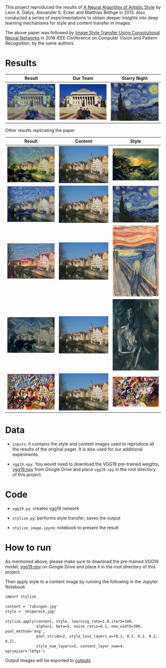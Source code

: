This project reproduced the results of [A Neural Algorithm of Artistic Style](https://arxiv.org/pdf/1508.06576.pdf) by Leon A. Gatys, Alexander S. Ecker and Matthias Bethge in 2015.
Also conducted a series of experimentations to obtain deeper insights into deep learning mechanisms for style and content transfer in images.

The above paper was followed by [Image Style Transfer Using Convolutional Neural Networks](https://www.cv-foundation.org/openaccess/content_cvpr_2016/papers/Gatys_Image_Style_Transfer_CVPR_2016_paper.pdf) in 2016 IEEE Conference on Computer Vision and Pattern Recognition, by the same authors.

# Results

Result | Our Team | Starry Night
:-----:|:--------:|:--------:
<img src="outputs/final/csjl_starry_night_w300_i70_lr1.0_alpha1_beta10_nr0.6_lbfgs_avg_ps2_sllw0.2_snl5_cln4_time0.2.jpg" alt="drawing" width="300"/> | <img src="inputs/csjl.jpeg" alt="drawing" width="300"/> | <img src="inputs/starry_night.jpg" alt="drawing" width="300"/>

Other results replicating the paper

Result | Content | Style
:-----:|:--------:|:--------:
<img src="outputs/final/tubingen_shipwreck_w300_i100_lr1.0_alpha1_beta5_nr0.1_lbfgs_avg_ps2_sllw0.2_snl5_cln4_time0.2.jpg" alt="drawing" width="300"/> | <img src="inputs/tubingen.jpg" alt="drawing" width="300"/> | <img src="inputs/shipwreck.jpg" alt="drawing" width="300"/>
<img src="outputs/final/tubingen_starry_night_w300_i100_lr1.0_alpha100_beta1_nr0.1_lbfgs_avg_ps2_sllw0.2_snl5_cln4_time1.1.jpg" alt="drawing" width="300"/> | <img src="inputs/tubingen.jpg" alt="drawing" width="300"/> | <img src="inputs/starry_night.jpg" alt="drawing" width="300"/>
<img src="outputs/final/tubingen_scream_w300_i40_lr2.0_alpha1_beta1000_nr0.1_lbfgs_avg_ps2_sllw0.2_snl5_cln4_time0.2.jpg" alt="drawing" width="300"/> | <img src="inputs/tubingen.jpg" alt="drawing" width="300"/> | <img src="inputs/scream.jpg" alt="drawing" height="230"/>
<img src="outputs/final/tubingen_seated_nude_w300_i200_lr1.0_alpha1_beta1000_nr0.7_lbfgs_avg_ps2_sllw0.2_snl5_cln4_time0.2.jpg" alt="drawing" width="300"/> | <img src="inputs/tubingen.jpg" alt="drawing" width="300"/> | <img src="inputs/seated_nude.jpg" alt="drawing" height="230"/>
<img src="outputs/final/tubingen_composition7_w300_i300_lr1.0_alpha1_beta1000_nr0.6_lbfgs_avg_ps2_sllw0.2_snl5_cln4_time0.2.jpg" alt="drawing" width="300"/> | <img src="inputs/tubingen.jpg" alt="drawing" width="300"/> | <img src="inputs/composition7.jpg" alt="drawing" width="300"/>


# Data

- `inputs`: It contains the style and content images used to reproduce all the results of the original pager. It is also used for our additional experiments.

- `vgg19.npy`: You would need to download the VGG19 pre-trained weights, [vgg19.npy](https://drive.google.com/open?id=1dvv0XiR1nmJVO06EdqLcesJoNYqIcPx7) from Google Drive and place `vgg19.npy` in the root directory of this project.

# Code

- `vgg19.py`: creates vgg19 network

- `stylize.py`: performs style transfer; saves the output

- `stylize_image.ipynb`: notebook to present the result


# How to run

As mentioned above, please make sure to download the pre-trained VGG19 model, [vgg19.npy](https://drive.google.com/open?id=1dvv0XiR1nmJVO06EdqLcesJoNYqIcPx7) on Google Drive and place it in the root directory of this project.

Then apply style to a content image by running the following in the Jupyter Notebook

    import stylize

    content = 'tubingen.jpg'
    style = 'shipwreck.jpg'

    stylize.apply(content, style, learning_rate=1.0,iters=100,
                  alpha=1, beta=5, noise_ratio=0.1, new_width=300, pool_method='avg',
                  pool_stride=2, style_loss_layers_w=(0.2, 0.2, 0.2, 0.2, 0.2),
                  style_num_layers=5, content_layer_num=4, optimizer='lbfgs')

Output images will be exported to [outputs](outputs)
